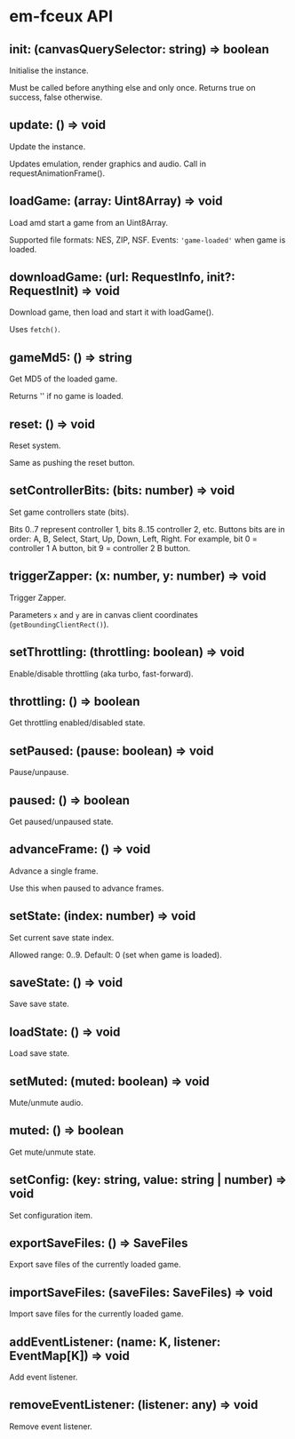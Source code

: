 # em-fceux API


## init: (canvasQuerySelector: string) => boolean

Initialise the instance.

Must be called before anything else and only once.
Returns true on success, false otherwise.


## update: () => void

Update the instance.

Updates emulation, render graphics and audio.
Call in requestAnimationFrame().


## loadGame: (array: Uint8Array) => void

Load amd start a game from an Uint8Array.

Supported file formats: NES, ZIP, NSF.
Events: `'game-loaded'` when game is loaded.


## downloadGame: (url: RequestInfo, init?: RequestInit) => void

Download game, then load and start it with loadGame().

Uses `fetch()`.


## gameMd5: () => string

Get MD5 of the loaded game.

Returns '' if no game is loaded.


## reset: () => void

Reset system.

Same as pushing the reset button.


## setControllerBits: (bits: number) => void

Set game controllers state (bits).

Bits 0..7 represent controller 1, bits 8..15 controller 2, etc.
Buttons bits are in order: A, B, Select, Start, Up, Down, Left, Right.
For example, bit 0 = controller 1 A button, bit 9 = controller 2 B button.


## triggerZapper: (x: number, y: number) => void

Trigger Zapper.

Parameters `x` and `y` are in canvas client coordinates
(`getBoundingClientRect()`).


## setThrottling: (throttling: boolean) => void

Enable/disable throttling (aka turbo, fast-forward).


## throttling: () => boolean

Get throttling enabled/disabled state.


## setPaused: (pause: boolean) => void

Pause/unpause.


## paused: () => boolean

Get paused/unpaused state.


## advanceFrame: () => void

Advance a single frame.

Use this when paused to advance frames.


## setState: (index: number) => void

Set current save state index.

Allowed range: 0..9.
Default: 0 (set when game is loaded).


## saveState: () => void

Save save state.


## loadState: () => void

Load save state.


## setMuted: (muted: boolean) => void

Mute/unmute audio.


## muted: () => boolean

Get mute/unmute state.


## setConfig: (key: string, value: string | number) => void

Set configuration item.


## exportSaveFiles: () => SaveFiles

Export save files of the currently loaded game.


## importSaveFiles: (saveFiles: SaveFiles) => void

Import save files for the currently loaded game.


## addEventListener: (name: K, listener: EventMap[K]) => void

Add event listener.


## removeEventListener: (listener: any) => void

Remove event listener.
